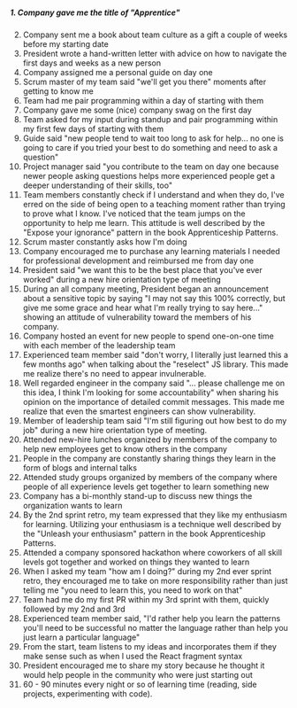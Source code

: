 ##### 1. Company gave me the title of "Apprentice"
2. Company sent me a book about team culture as a gift a couple of weeks before my starting date
3. President wrote a hand-written letter with advice on how to navigate the first days and weeks as a new person
4. Company assigned me a personal guide on day one
5. Scrum master of my team said "we'll get you there" moments after getting to know me
6. Team had me pair programming within a day of starting with them
7. Company gave me some (nice) company swag on the first day
8. Team asked for my input during standup and pair programming within my first few days of starting with them
9. Guide said "new people tend to wait too long to ask for help... no one is going to care if you tried your best to do something and need to ask a question"
10. Project manager said "you contribute to the team on day one because newer people asking questions helps more experienced people get a deeper understanding of their skills, too"
11. Team members constantly check if I understand and when they do, I've erred on the side of being open to a teaching moment rather than trying to prove what I know. I've noticed that the team jumps on the opportunity to help me learn. This attitude is well described by the "Expose your ignorance" pattern in the book Apprenticeship Patterns.
12. Scrum master constantly asks how I'm doing
13. Company encouraged me to purchase any learning materials I needed for professional development and reimbursed me from day one
14. President said "we want this to be the best place that you've ever worked" during a new hire orientation type of meeting
15. During an all company meeting, President began an announcement about a sensitive topic by saying "I may not say this 100% correctly, but give me some grace and hear what I'm really trying to say here..." showing an attitude of vulnerability toward the members of his company.
16. Company hosted an event for new people to spend one-on-one time with each member of the leadership team
17. Experienced team member said "don't worry, I literally just learned this a few months ago" when talking about the "reselect" JS library. This made me realize there's no need to appear invulnerable.
18. Well regarded engineer in the company said "... please challenge me on this idea, I think I'm looking for some accountability" when sharing his opinion on the importance of detailed commit messages. This made me realize that even the smartest engineers can show vulnerability.
19. Member of leadership team said "I'm still figuring out how best to do my job" during a new hire orientation type of meeting.
20. Attended new-hire lunches organized by members of the company to help new employees get to know others in the company
21. People in the company are constantly sharing things they learn in the form of blogs and internal talks
22. Attended study groups organized by members of the company where people of all experience levels get together to learn something new
23. Company has a bi-monthly stand-up to discuss new things the organization wants to learn
24. By the 2nd sprint retro, my team expressed that they like my enthusiasm for learning. Utilizing your enthusiasm is a technique well described by the "Unleash your enthusiasm" pattern in the book Apprenticeship Patterns.
25. Attended a company sponsored hackathon where coworkers of all skill levels got together and worked on things they wanted to learn
26. When I asked my team "how am I doing?" during my 2nd ever sprint retro, they encouraged me to take on more responsibility rather than just telling me "you need to learn this, you need to work on that"
27. Team had me do my first PR within my 3rd sprint with them, quickly followed by my 2nd and 3rd
28. Experienced team member said, "I'd rather help you learn the patterns you'll need to be successful no matter the language rather than help you just learn a particular language"
29. From the start, team listens to my ideas and incorporates them if they make sense such as when I used the React fragment syntax
30. President encouraged me to share my story because he thought it would help people in the community who were just starting out
31. 60 - 90 minutes every night or so of learning time (reading, side projects, experimenting with code).
